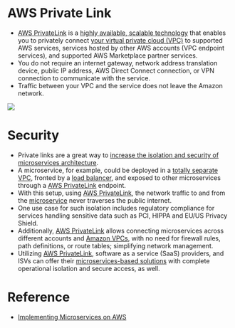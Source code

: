 
# AWS Private Link
- [AWS PrivateLink](https://aws.amazon.com/privatelink) is a [highly available, scalable technology](../../../1_HLDDesignComponents/0_SystemGlossaries/Reliability/HighAvailability.md) that enables you to privately connect [your virtual private cloud (VPC)](AmazonVPC/Readme.md) to supported AWS services, services hosted by other AWS accounts (VPC endpoint services), and supported AWS Marketplace partner services. 
- You do not require an internet gateway, network address translation device, public IP address, AWS Direct Connect connection, or VPN connection to communicate with the service. 
- Traffic between your VPC and the service does not leave the Amazon network.

![](https://docs.aws.amazon.com/images/whitepapers/latest/building-scalable-secure-multi-vpc-network-infrastructure/images/aws-privatelink.png)

# Security
- Private links are a great way to [increase the isolation and security of microservices architecture](../../../1_HLDDesignComponents/1_MicroServicesSOA). 
- A microservice, for example, could be deployed in a [totally separate VPC](AmazonVPC/Readme.md), fronted by a [load balancer](../ApplicationNetworking/ElasticLoadBalancer/Readme.md), and exposed to other microservices through a [AWS PrivateLink]() endpoint. 
- With this setup, using [AWS PrivateLink](), the network traffic to and from the [microservice](../../../1_HLDDesignComponents/1_MicroServicesSOA) never traverses the public internet. 
- One use case for such isolation includes regulatory compliance for services handling sensitive data such as PCI, HIPPA and EU/US Privacy Shield. 
- Additionally, [AWS PrivateLink]() allows connecting microservices across different accounts and [Amazon VPCs](AmazonVPC/Readme.md), with no need for firewall rules, path definitions, or route tables; simplifying network management. 
- Utilizing [AWS PrivateLink](), software as a service (SaaS) providers, and ISVs can offer their [microservices-based solutions](../../../1_HLDDesignComponents/1_MicroServicesSOA) with complete operational isolation and secure access, as well.

# Reference
- [Implementing Microservices on AWS](https://docs.aws.amazon.com/whitepapers/latest/microservices-on-aws/microservices.html)